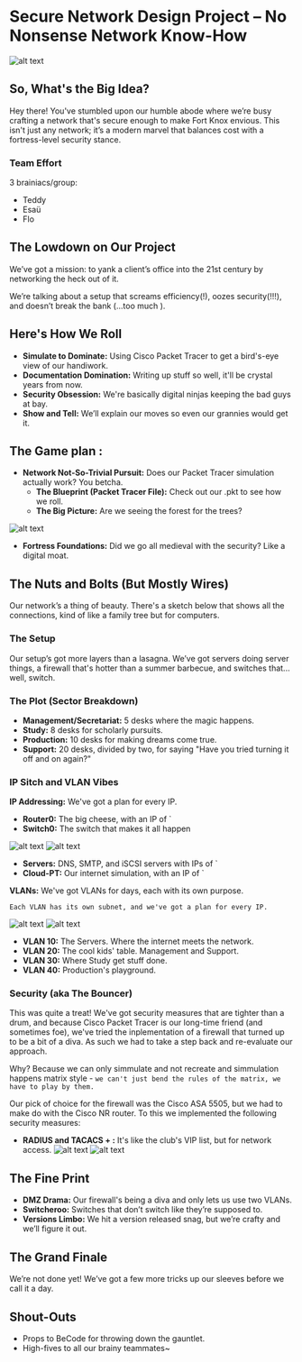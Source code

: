 # Secure Network Design Project – No Nonsense Network Know-How

![alt text](assets/screens/SecureNetwork.png)

## So, What's the Big Idea?

Hey there! You've stumbled upon our humble abode where we’re busy crafting a network that's secure enough to make Fort Knox envious. This isn't just any network; it’s a modern marvel that balances cost with a fortress-level security stance.


### Team Effort

3 brainiacs/group: 
- Teddy 
- Esaü 
- Flo

## The Lowdown on Our Project

We’ve got a mission: to yank a client’s office into the 21st century by networking the heck out of it.
 
 We’re talking about a setup that screams efficiency(!), oozes security(!!!), and doesn’t break the bank (...too much ).

## Here's How We Roll
- **Simulate to Dominate:** Using Cisco Packet Tracer to get a bird's-eye view of our handiwork.
- **Documentation Domination:** Writing up stuff so well, it'll be crystal years from now.
- **Security Obsession:** We're basically digital ninjas keeping the bad guys at bay.
- **Show and Tell:** We’ll explain our moves so even our grannies would get it.

## The Game plan : 
- **Network Not-So-Trivial Pursuit:** Does our Packet Tracer simulation actually work? You betcha. 
    - **The Blueprint (Packet Tracer File):** Check out our .pkt to see how we roll.
   - **The Big Picture:** Are we seeing the forest for the trees?

![alt text](assets/screens/1.settingup.png)

- **Fortress Foundations:** Did we go all medieval with the security? Like a digital moat.

## The Nuts and Bolts (But Mostly Wires)
Our network’s a thing of beauty. There's a sketch below that shows all the connections, kind of like a family tree but for computers.

### The Setup
Our setup’s got more layers than a lasagna. We’ve got servers doing server things, a firewall that's hotter than a summer barbecue, and switches that... well, switch.

### The Plot (Sector Breakdown)
- **Management/Secretariat:** 5 desks where the magic happens.
- **Study:** 8 desks for scholarly pursuits.
- **Production:** 10 desks for making dreams come true.
- **Support:** 20 desks, divided by two, for saying "Have you tried turning it off and on again?"

### IP Sitch and VLAN Vibes
  **IP Addressing:** We've got a plan for every IP.
- **Router0:** The big cheese, with an IP of `
- **Switch0:** The switch that makes it all happen  
  
![alt text](assets/screens/3.mainswitch.png)
![alt text](assets/screens/6.subswitch.png)
- **Servers:** DNS, SMTP, and iSCSI servers with IPs of `
- **Cloud-PT:** Our internet simulation, with an IP of `
  

**VLANs:** We've got VLANs for days, each with its own purpose.

    Each VLAN has its own subnet, and we've got a plan for every IP.
![alt text](assets/screens/4.vlansetup.png)
![alt text](assets/screens/5.vlanhelperaddress.png)
- **VLAN 10:** The Servers. Where the internet meets the network.
- **VLAN 20:** The cool kids' table. Management and Support.
- **VLAN 30:** Where Study get stuff done.
- **VLAN 40:** Production's playground.

### Security (aka The Bouncer)
This was quite a treat! We've got security measures that are tighter than a drum, and because Cisco Packet Tracer is our long-time friend (and sometimes foe), we've tried the inplementation of a firewall that turned up to be a bit of a diva. As such we had to take a step back and re-evaluate our approach.

 Why? Because we can only simmulate and not recreate and simmulation happens matrix style - `we can't just bend the rules of the matrix, we have to play by them.`

 Our pick of choice for the firewall was the Cisco ASA 5505, but we had to make do with the Cisco NR router.
 To this we implemented the following security measures:
- **RADIUS and TACACS + :** It's like the club's VIP list, but for network access.
 ![alt text](image-1.png)
 ![alt text](image.png)

## The Fine Print
- **DMZ Drama:** Our firewall's being a diva and only lets us use two VLANs.
- **Switcheroo:** Switches that don’t switch like they’re supposed to.
- **Versions Limbo:** We hit a version released snag, but we’re crafty and we’ll figure it out.

## The Grand Finale
We’re not done yet! We’ve got a few more tricks up our sleeves before we call it a day.

## Shout-Outs
- Props to BeCode for throwing down the gauntlet.
- High-fives to all our brainy teammates~